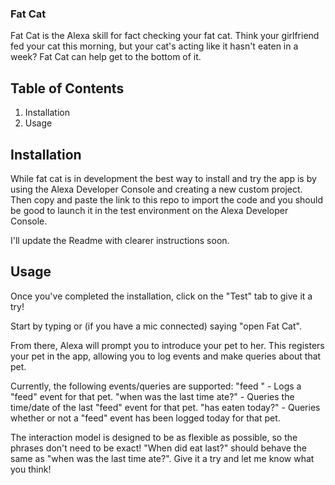 ### Fat Cat

Fat Cat is the Alexa skill for fact checking your fat cat.  Think your girlfriend fed your cat this morning, but your cat's acting like it hasn't eaten in a week?  Fat Cat can help get to the bottom of it.

## Table of Contents
1. Installation
2. Usage

## Installation

While fat cat is in development the best way to install and try the app is by using the Alexa Developer Console and creating a new custom project.  Then copy and paste the link to this repo to import the code and you should be good to launch it in the test environment on the Alexa Developer Console.

I'll update the Readme with clearer instructions soon.

## Usage

Once you've completed the installation, click on the "Test" tab to give it a try!

Start by typing or (if you have a mic connected) saying "open Fat Cat".

From there, Alexa will prompt you to introduce your pet to her.  This registers your pet in the app, allowing you to log events and make queries about that pet.

Currently, the following events/queries are supported:
"feed <pet>" - Logs a "feed" event for that pet.
"when was the last time <pet> ate?" - Queries the time/date of the last "feed" event for that pet.
"has <pet> eaten today?" - Queries whether or not a "feed" event has been logged today for that pet.

The interaction model is designed to be as flexible as possible, so the phrases don't need to be exact!  "When did <pet> eat last?" should behave the same as "when was the last time <pet> ate?".  Give it a try and let me know what you think!
